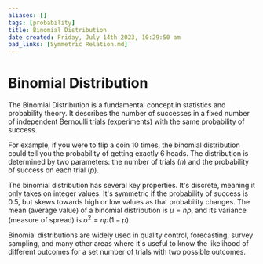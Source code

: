 ```yaml
---
aliases: []
tags: [probability]
title: Binomial Distribution
date created: Friday, July 14th 2023, 10:29:50 am
bad_links: [Symmetric Relation.md]
---
```

# Binomial Distribution

The Binomial Distribution is a fundamental concept in statistics and probability theory. It describes the number of successes in a fixed number of independent Bernoulli trials (experiments) with the same probability of success.

For example, if you were to flip a coin 10 times, the binomial distribution could tell you the probability of getting exactly 6 heads. The distribution is determined by two parameters: the number of trials ($n$) and the probability of success on each trial ($p$).

The binomial distribution has several key properties. It's discrete, meaning it only takes on integer values. It's symmetric if the probability of success is 0.5, but skews towards high or low values as that probability changes. The mean (average value) of a binomial distribution is $\mu = np$, and its variance (measure of spread) is $\sigma^2 = np(1-p)$.

Binomial distributions are widely used in quality control, forecasting, survey sampling, and many other areas where it's useful to know the likelihood of different outcomes for a set number of trials with two possible outcomes.
